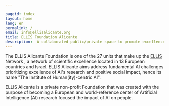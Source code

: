 ```yaml
---

pageid: index
layout: home
lang: en
permalink: /
email: info@ellisalicante.org
title: ELLIS Foundation Alicante
description:  A collaborated public/private space to promote excellence in research and social impact of AI.
---
```


The ELLIS Alicante Foundation is one of the 27 units that make up the [ELLIS](https://ellis.eu) Network , 
a network of scientific excellence located in 13 European countries and Israel. ELLIS Alicante aims
address fundamental AI challenges prioritizing excellence of AI's research and positive social impact, hence its
name "The Institute of Human(ity)-centric AI".

ELLIS Alicante is a private non-profit Foundation that was created with the
purpose of becoming a European and world-reference center
of Artificial Intelligence (AI) research focused the impact of AI on people.